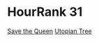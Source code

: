 # HourRank 31

[Save the Queen](https://www.hackerrank.com/contests/hourrank-31/challenges/save-the-queen/problem)
[Utopian Tree](https://www.hackerrank.com/challenges/utopian-tree/problem)
